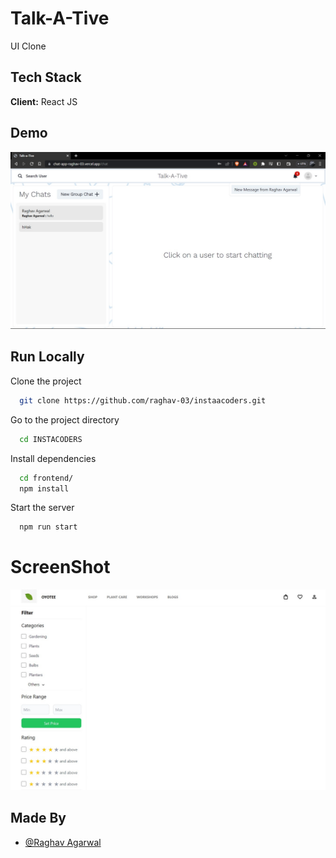 # Talk-A-Tive

UI Clone

## Tech Stack

**Client:** React JS

## Demo

![](https://github.com/raghav-03/Chat-App/blob/master/screenshots/MainScreen.jpeg)

## Run Locally

Clone the project

```bash
  git clone https://github.com/raghav-03/instaacoders.git
```

Go to the project directory

```bash
  cd INSTACODERS
```

Install dependencies

```bash
  cd frontend/
  npm install
```

Start the server

```bash
  npm run start
```

# ScreenShot

![](https://github.com/raghav-03/instaacoders/blob/master/screenshots/HomePage.jpeg)

## Made By

- [@Raghav Agarwal](https://github.com/raghav-03)
